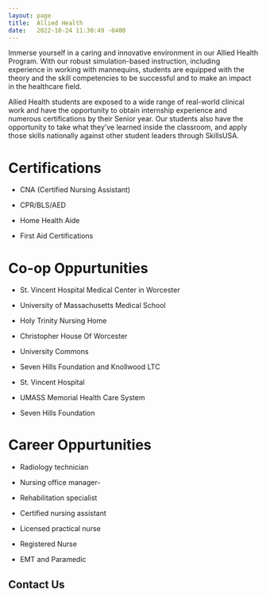 ```yaml
---
layout: page
title:  Allied Health
date:   2022-10-24 11:30:49 -0400
---
```

Immerse yourself in a caring and innovative environment in our Allied Health Program. With our robust simulation-based instruction, including experience in working with mannequins, students are equipped with the theory and the skill competencies to be successful and to make an impact in the healthcare field. 

Allied Health students are exposed to a wide range of real-world clinical work and have the opportunity to obtain internship experience and numerous certifications by their Senior year. Our students also have the opportunity to take what they’ve learned inside the classroom, and apply those skills nationally against other student leaders through SkillsUSA.

# Certifications
+ CNA (Certified Nursing Assistant)

+ CPR/BLS/AED

+ Home Health Aide

+ First Aid Certifications

# Co-op Oppurtunities
+ St. Vincent Hospital Medical Center in Worcester

+ University of Massachusetts Medical School

+ Holy Trinity Nursing Home

+ Christopher House Of Worcester

+ University Commons

+ Seven Hills Foundation and Knollwood LTC

+ St. Vincent Hospital

+ UMASS Memorial Health Care System

+ Seven Hills Foundation

# Career Oppurtunities

+ Radiology technician

+ Nursing office manager-

+ Rehabilitation specialist

+ Certified nursing assistant

+ Licensed practical nurse

+ Registered Nurse

+ EMT and Paramedic


## Contact Us